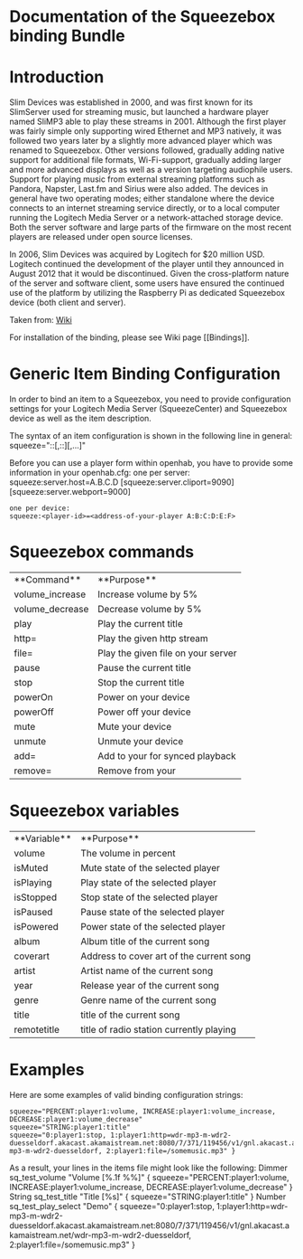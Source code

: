 # Documentation of the Squeezebox binding Bundle

# Introduction

Slim Devices was established in 2000, and was first known for its SlimServer used for streaming music, but launched a hardware player named SliMP3 able to play these streams in 2001. Although the first player was fairly simple only supporting wired Ethernet and MP3 natively, it was followed two years later by a slightly more advanced player which was renamed to Squeezebox. Other versions followed, gradually adding native support for additional file formats, Wi-Fi-support, gradually adding larger and more advanced displays as well as a version targeting audiophile users. Support for playing music from external streaming platforms such as Pandora, Napster, Last.fm and Sirius were also added. The devices in general have two operating modes; either standalone where the device connects to an internet streaming service directly, or to a local computer running the Logitech Media Server or a network-attached storage device. Both the server software and large parts of the firmware on the most recent players are released under open source licenses.

In 2006, Slim Devices was acquired by Logitech for $20 million USD. Logitech continued the development of the player until they announced in August 2012 that it would be discontinued. Given the cross-platform nature of the server and software client, some users have ensured the continued use of the platform by utilizing the Raspberry Pi as dedicated Squeezebox device (both client and server).

Taken from: [Wiki](http://en.wikipedia.org/wiki/Squeezebox_%28network_music_player%29)

For installation of the binding, please see Wiki page [[Bindings]].


# Generic Item Binding Configuration

In order to bind an item to a Squeezebox, you need to provide configuration settings for your Logitech Media Server (SqueezeCenter) and Squeezebox device as well as the item description.

The syntax of an item configuration is shown in the following line in general:
    squeeze="<openHAB-command>:<player-id>:<player-commandLine>[,<openHAB-command>:<player-id>:<player-commandLine>][,...]"

Before you can use a player form within openhab, you have to provide some information in your openhab.cfg:
    one per server:
    squeeze:server.host=A.B.C.D
    [squeeze:server.cliport=9090]
    [squeeze:server.webport=9000]
    
    one per device:
    squeeze:<player-id>=<address-of-your-player A:B:C:D:E:F>



# Squeezebox commands

<table>
  <tr><td>**Command**</td><td>**Purpose**</td></tr>
  <tr><td>volume_increase</td><td>Increase volume by 5%</td></tr>
  <tr><td>volume_decrease</td><td>Decrease volume by 5%</td></tr>
  <tr><td>play</td><td>Play the current title</td></tr>
  <tr><td>http=<stream></td><td>Play the given http stream</td></tr>
  <tr><td>file=<file></td><td>Play the given file on your server</td></tr>
  <tr><td>pause</td><td>Pause the current title</td></tr>
  <tr><td>stop</td><td>Stop the current title</td></tr>
  <tr><td>powerOn</td><td>Power on your device</td></tr>
  <tr><td>powerOff</td><td>Power off your device</td></tr>
  <tr><td>mute</td><td>Mute your device</td></tr>
  <tr><td>unmute</td><td>Unmute your device</td></tr>
  <tr><td>add=<hardware address></td><td>Add <player-hardwareadress> to your <player-id> for synced playback</td></tr>
  <tr><td>remove=<hardware address></td><td>Remove <player-hardwareadress> from your <player-id></td></tr>
</table>



# Squeezebox variables

<table>
  <tr><td>**Variable**</td><td>**Purpose**</td></tr>
  <tr><td>volume</td><td>The volume in percent</td></tr>
  <tr><td>isMuted</td><td>Mute state of the selected player</td></tr>
  <tr><td>isPlaying</td><td>Play state of the selected player</td></tr>
  <tr><td>isStopped</td><td>Stop state of the selected player</td></tr>
  <tr><td>isPaused</td><td>Pause state of the selected player</td></tr>
  <tr><td>isPowered</td><td>Power state of the selected player</td></tr>
  <tr><td>album</td><td>Album title of the current song</td></tr>
  <tr><td>coverart</td><td>Address to cover art of the current song</td></tr>
  <tr><td>artist</td><td>Artist name of the current song</td></tr>
  <tr><td>year</td><td>Release year of the current song</td></tr>
  <tr><td>genre</td><td>Genre name of the current song</td></tr>
  <tr><td>title</td><td>title of the current song</td></tr>
  <tr><td>remotetitle</td><td>title of radio station currently playing</td></tr>
</table>



# Examples

Here are some examples of valid binding configuration strings:

    squeeze="PERCENT:player1:volume, INCREASE:player1:volume_increase, DECREASE:player1:volume_decrease"
    squeeze="STRING:player1:title"
    squeeze="0:player1:stop, 1:player1:http=wdr-mp3-m-wdr2-duesseldorf.akacast.akamaistream.net:8080/7/371/119456/v1/gnl.akacast.akamaistream.net/wdr-mp3-m-wdr2-duesseldorf, 2:player1:file=/somemusic.mp3" }

As a result, your lines in the items file might look like the following:
    Dimmer sq_test_volume 	   "Volume [%.1f %%]"	{ squeeze="PERCENT:player1:volume, INCREASE:player1:volume_increase, DECREASE:player1:volume_decrease" }
    String sq_test_title	   "Title [%s]"		{ squeeze="STRING:player1:title" }
    Number sq_test_play_select "Demo"		{ squeeze="0:player1:stop, 1:player1:http=wdr-mp3-m-wdr2-duesseldorf.akacast.akamaistream.net:8080/7/371/119456/v1/gnl.akacast.akamaistream.net/wdr-mp3-m-wdr2-duesseldorf, 2:player1:file=/somemusic.mp3" }